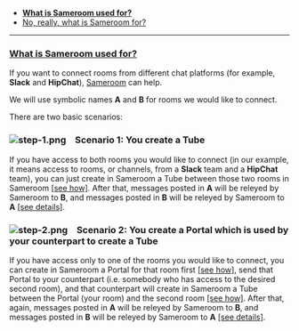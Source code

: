  - [**What is Sameroom used for?**](/getting-started/en/faq/list#what-is-sameroom-used-for)
 - [No, really, what is Sameroom for?](/getting-started/en/faq/list#what-is-sameroom-used-for)
 
---

### <a href="#what-is-sameroom-used-for" name="what-is-sameroom-used-for">**What is Sameroom used for?**</a>
 
If you want to connect rooms from different chat platforms (for example, **Slack** and **HipChat**), [Sameroom](https://sameroom.io) can help. 

We will use symbolic names **A** and **B** for rooms we would like to connect.

There are two basic scenarios:

### ![step-1.png](https://in.kato.im/b8be284b81c9467fed3170d274c28de6789dd2fae1957895cd34bc20a2676d25/step-1.png) &ensp; **Scenario 1: You create a Tube**
 
If you have access to both rooms you would like to connect (in our example, it means access to rooms, or channels, from a **Slack** team and a **HipChat** team), you can just create in Sameroom a Tube between those two rooms in Sameroom [[see how]](/getting-started/en/faq/list#how-to-create-a-tube). After that, messages posted in **A** will be releyed by Sameroom to **B**, and messages posted in **B** will be releyed by Sameroom to **A** [[see details]](/getting-started/en/faq/list#how-to-create-a-tube).

### ![step-2.png](https://in.kato.im/99977b264e016814f4af35ac12a7fe42f1138758cd4b9285fa8c34e628a264fd/step-2.png) &ensp; **Scenario 2: You create a Portal which is used by your counterpart to create a Tube**
 
If you have access only to one of the rooms you would like to connect, you can create in Sameroom a Portal for that room first [[see how]](/getting-started/en/faq/list#how-to-use-a-portal), send that Portal to your counterpart (i.e. somebody who has access to the desired second room), and that counterpart will create in Sameroom a Tube between the Portal (your room) and the second room [[see how]](/getting-started/en/faq/list#how-to-create-a-tube). After that, again, messages posted in **A** will be releyed by Sameroom to **B**, and messages posted in **B** will be releyed by Sameroom to **A** [[see details]](/getting-started/en/faq/list#how-to-create-a-tube).   
